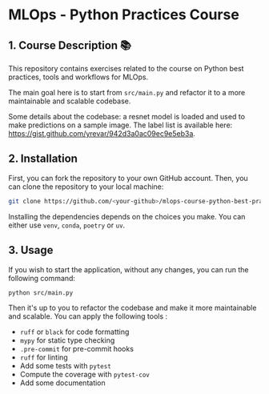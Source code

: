# MLOps - Python Practices Course

## 1. Course Description 📚

This repository contains exercises related to the course on Python best practices, tools and workflows for MLOps.

The main goal here is to start from `src/main.py` and refactor it to a more maintainable and scalable codebase. 

Some details about the codebase: a resnet model is loaded and used to make predictions on a sample image.
The label list is available here: https://gist.github.com/yrevar/942d3a0ac09ec9e5eb3a.

## 2. Installation

First, you can fork the repository to your own GitHub account. Then, you can clone the repository to your local machine:

```bash
git clone https://github.com/<your-github>/mlops-course-python-best-practice.git
```

Installing the dependencies depends on the choices you make. You can either use `venv`, `conda`, `poetry` or `uv`.

## 3. Usage

If you wish to start the application, without any changes, you can run the following command:

```bash
python src/main.py
```

Then it's up to you to refactor the codebase and make it more maintainable and scalable. You can apply the following tools :

- `ruff` or `black` for code formatting
- `mypy` for static type checking
- `.pre-commit` for pre-commit hooks
- `ruff` for linting
- Add some tests with `pytest`
- Compute the coverage with `pytest-cov`
- Add some documentation